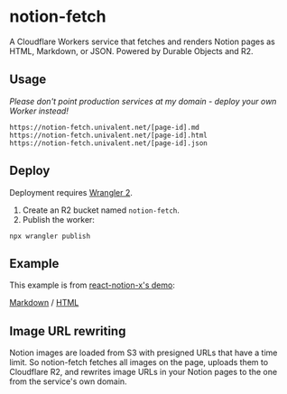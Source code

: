 # notion-fetch

A Cloudflare Workers service that fetches and renders Notion pages as HTML, Markdown, or JSON. Powered by Durable Objects and R2.

## Usage

*Please don't point production services at my domain - deploy your own Worker instead!*

```
https://notion-fetch.univalent.net/[page-id].md
https://notion-fetch.univalent.net/[page-id].html
https://notion-fetch.univalent.net/[page-id].json
```

## Deploy

Deployment requires [Wrangler 2](https://github.com/cloudflare/wrangler2).

1. Create an R2 bucket named `notion-fetch`.
2. Publish the worker:

```
npx wrangler publish
```

## Example

This example is from [react-notion-x's demo](https://react-notion-x-demo.transitivebullsh.it/0be6efce9daf42688f65c76b89f8eb27):

[Markdown](https://notion-fetch.univalent.net/0be6efce9daf42688f65c76b89f8eb27.md)
/ [HTML](https://notion-fetch.univalent.net/0be6efce9daf42688f65c76b89f8eb27.html)

## Image URL rewriting

Notion images are loaded from S3 with presigned URLs that have a time limit. So notion-fetch fetches all images on the page, uploads them to Cloudflare R2, and rewrites image URLs in your Notion pages to the one from the service's own domain.

